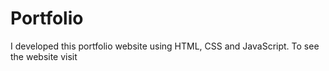 # Portfolio
I developed this portfolio website using HTML, CSS and JavaScript. To see the website visit 
